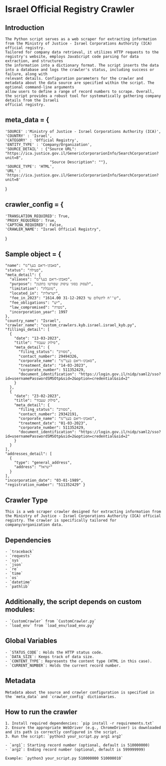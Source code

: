 # Israel Official Registry Crawler

## Introduction
    The Python script serves as a web scraper for extracting information from the Ministry of Justice - Israel Corporations Authority (ICA) official registry. 
    Tailored for company data retrieval, it utilizes HTTP requests to the registry's website, employs JavaScript code parsing for data extraction, and structures
    the information into a dictionary format. The script inserts the data into a database and logs the crawler's status, including success or failure, along with 
    relevant details. Configuration parameters for the crawler and metadata about the data source are specified within the script. The optional command-line arguments
    allow users to define a range of record numbers to scrape. Overall, the script provides a robust tool for systematically gathering company details from the Israeli 
    official registry.


## meta_data = {
  
    'SOURCE' :'Ministry of Justice - Israel Corporations Authority (ICA)',
    'COUNTRY' : 'Israel',
    'CATEGORY' : 'Official Registry',
    'ENTITY_TYPE' : 'Company/Organization',
    'SOURCE_DETAIL' : {"Source URL": "https://ica.justice.gov.il/GenericCorporarionInfo/SearchCorporation?unit=8", 
                        "Source Description": ""},
    'SOURCE_TYPE': 'HTML',
    'URL' : 'https://ica.justice.gov.il/GenericCorporarionInfo/SearchCorporation?unit=8'
}

## crawler_config = {
    'TRANSLATION_REQUIRED': True,
    'PROXY_REQUIRED': True,
    'CAPTCHA_REQUIRED': False,
    'CRAWLER_NAME': "Israel Official Registry",
}

## Sample object = {
    "name": "סאבקו-דיאם בע\"מ",
    "status": "פעילה",
    "meta_detail": {
      "aliases": "סאבקו-דיאם בע\"מ",
      "purpose": "לעסוק בסוגי עיסוק שפורטו בתקנון",
      "limitation": "מוגבלת",
      "located_in": "ישראלית",
      "fee_in_2023": "1614.00 ש''ח לתשלום עד 31-12-2023",
      "fee_obligations": "יש",
      "law_compromised": "מפרה",
      "incorporation_year": 1997
    },
    "country_name": "Israel",
    "crawler_name": "custom_crawlers.kyb.israel.israel_kyb.py",
    "fillings_detail": [
      {
        "date": "13-03-2023",
        "title": "סילוק שעבוד",
        "meta_detail": {
          "filing_status": "מסורב",
          "contact_number": 29494326,
          "corporate_name": "סאבקו-דיאם בע\"מ",
          "treatment_date": "14-03-2023",
          "corporate_number": 511352429,
          "document_identification": "https://login.gov.il/nidp/saml2/sso?id=usernamePasswordSMSOtp&sid=2&option=credential&sid=2"
        }
      },
      {
        "date": "23-02-2023",
        "title": "סילוק שעבוד",
        "meta_detail": {
          "filing_status": "מסורב",
          "contact_number": 29342191,
          "corporate_name": "סאבקו-דיאם בע\"מ",
          "treatment_date": "01-03-2023",
          "corporate_number": 511352429,
          "document_identification": "https://login.gov.il/nidp/saml2/sso?id=usernamePasswordSMSOtp&sid=2&option=credential&sid=2"
        }
      }
    ],
    "addresses_detail": [
      {
        "type": "general_address",
        "address": "ישראל"
      }
    ],
    "incorporation_date": "03-01-1989",
    "registration_number": "511352429" }
## Crawler Type
    This is a web scraper crawler designed for extracting information from the Ministry of Justice - Israel Corporations Authority (ICA) official registry. The crawler is specifically tailored for company/organization data.

## Dependencies
    - `traceback`
    - `requests`
    - `sys`
    - `json`
    - `re`
    - `time`
    - `os`
    - `datetime`
    - `pathlib`

## Additionally, the script depends on custom modules:
    - `CustomCrawler` from `CustomCrawler.py`
    - `load_env` from `load_env/load_env.py`

## Global Variables
    - `STATUS_CODE`: Holds the HTTP status code.
    - `DATA_SIZE`: Keeps track of data size.
    - `CONTENT_TYPE`: Represents the content type (HTML in this case).
    - `CURRENT_NUMBER`: Holds the current record number.

## Metadata
    Metadata about the source and crawler configuration is specified in the `meta_data` and `crawler_config` dictionaries.

## How to run the crawler
    1. Install required dependencies: `pip install -r requirements.txt`
    2. Ensure the appropriate WebDriver (e.g., ChromeDriver) is downloaded and its path is correctly configured in the script.
    3. Run the script: `python3 your_script.py arg1 arg2`

    - `arg1`: Starting record number (optional, default is 510000000)
    - `arg2`: Ending record number (optional, default is 599999999)

    Example: `python3 your_script.py 510000000 510000010`

